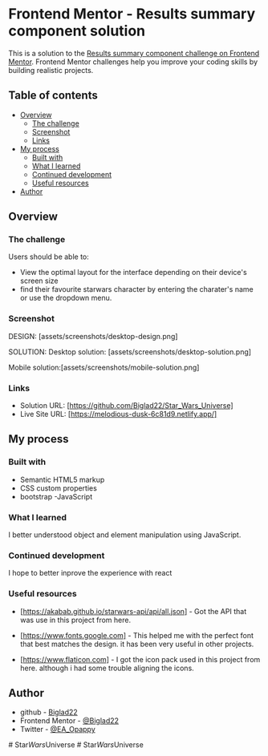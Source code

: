 # Frontend Mentor - Results summary component solution

This is a solution to the [Results summary component challenge on Frontend Mentor](https://www.frontendmentor.io/challenges/results-summary-component-CE_K6s0maV). Frontend Mentor challenges help you improve your coding skills by building realistic projects. 

## Table of contents

- [Overview](#overview)
  - [The challenge](#the-challenge)
  - [Screenshot](#screenshot)
  - [Links](#links)
- [My process](#my-process)
  - [Built with](#built-with)
  - [What I learned](#what-i-learned)
  - [Continued development](#continued-development)
  - [Useful resources](#useful-resources)
- [Author](#author)


## Overview

### The challenge

Users should be able to:

- View the optimal layout for the interface depending on their device's screen size
- find their favourite starwars character by entering the charater's name or use the dropdown menu.

### Screenshot
DESIGN:
[assets/screenshots/desktop-design.png]

SOLUTION:
Desktop solution: [assets/screenshots/desktop-solution.png]

Mobile solution:[assets/screenshots/mobile-solution.png]



### Links

- Solution URL: [https://github.com/Biglad22/Star_Wars_Universe]
- Live Site URL: [https://melodious-dusk-6c81d9.netlify.app/]

## My process

### Built with

- Semantic HTML5 markup
- CSS custom properties
- bootstrap
-JavaScript


### What I learned
I better understood object and element manipulation using JavaScript.

### Continued development
I hope to better inprove the experience with react 

### Useful resources
- [https://akabab.github.io/starwars-api/api/all.json] - Got the API that was use in this project from here.

- [https://www.fonts.google.com] - This helped me with the perfect font that best matches the design. it has been very useful in other projects.
- [https://www.flaticon.com] - I got the icon pack used in this project from here. although i had some trouble aligning the icons.

## Author

- github - [Biglad22](https://github.com/Biglad22)
- Frontend Mentor - [@Biglad22](https://www.frontendmentor.io/profile/Biglad22)
- Twitter - [@EA_Opappy](https://www.twitter.com/EA_Opappy)


#   S t a r _ W a r s _ U n i v e r s e 
 
 #   S t a r _ W a r s _ U n i v e r s e 
 
 
